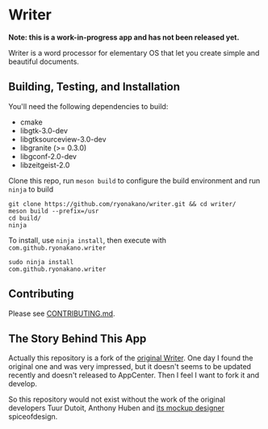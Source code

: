 # Writer

**Note: this is a work-in-progress app and has not been released yet.**

Writer is a word processor for elementary OS that let you create simple and beautiful documents.

## Building, Testing, and Installation

You'll need the following dependencies to build:

* cmake
* libgtk-3.0-dev
* libgtksourceview-3.0-dev
* libgranite (>= 0.3.0)
* libgconf-2.0-dev
* libzeitgeist-2.0

Clone this repo, run `meson build` to configure the build environment and run `ninja` to build

```
git clone https://github.com/ryonakano/writer.git && cd writer/
meson build --prefix=/usr
cd build/
ninja
```

To install, use `ninja install`, then execute with `com.github.ryonakano.writer`

```
sudo ninja install
com.github.ryonakano.writer
```

## Contributing

Please see [CONTRIBUTING.md](CONTRIBUTING.md).

## The Story Behind This App

Actually this repository is a fork of the [original Writer](https://launchpad.net/writer). One day I found the original one and was very impressed, but it doesn't seems to be updated recently and doesn't released to AppCenter. Then I feel I want to fork it and develop.

So this repository would not exist without the work of the original developers Tuur Dutoit, Anthony Huben and [its mockup designer](https://www.deviantart.com/spiceofdesign/art/Writer-Concept-351501580) spiceofdesign.
